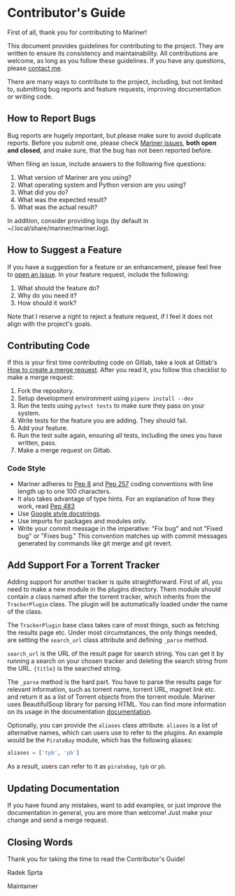# Contributor's Guide

First of all, thank you for contributing to Mariner!

This document provides guidelines for contributing to the project. They are written to ensure its consistency and maintainability. All contributions are welcome, as long as you follow these guidelines. If you have any questions, please [contact me](incoming+radek-sprta/mariner@gitlab.com).

There are many ways to contribute to the project, including, but not limited to, submitting bug reports and feature requests, improving documentation or writing code.

## How to Report Bugs

Bug reports are hugely important, but please make sure to avoid duplicate reports. Before you submit one, please check [Mariner issues](https://gitlab.com/radek-sprta/mariner/issues), **both open and closed**, and make sure, that the bug has not been reported before.

When filing an issue, include answers to the following five questions:

1. What version of Mariner are you using?
2. What operating system and Python version are you using?
3. What did you do?
4. What was the expected result?
5. What was the actual result?

In addition, consider providing logs (by default in ~/.local/share/mariner/mariner.log).

## How to Suggest a Feature

If you have a suggestion for a feature or an enhancement, please feel free to [open an issue](https://gitlab.com/radek-sprta/mariner/issues). In your feature request, include the following:

1. What should the feature do?
2. Why do you need it?
3. How should it work?

Note that I reserve a right to reject a feature request, if I feel it does not align with the project's goals.

## Contributing Code

If this is your first time contributing code on Gitlab, take a look at Gitlab's [How to create a merge request](https://docs.gitlab.com/ee/gitlab-basics/add-merge-request.html). After you read it, you follow this checklist to make a merge request:

1. Fork the repository.
2. Setup development environment using `pipenv install --dev`
3. Run the tests using `pytest tests` to make sure they pass on your system.
4. Write tests for the feature you are adding. They should fail.
5. Add your feature.
6. Run the test suite again, ensuring all tests, including the ones you have written, pass.
7. Make a merge request on Gitlab.

### Code Style

- Mariner adheres to [Pep 8](https://www.python.org/dev/peps/pep-0008/) and [Pep 257](https://www.python.org/dev/peps/pep-0257/) coding conventions with line length up to one 100 characters.
- It also takes advantage of type hints. For an explanation of how they work, read [Pep 483](https://www.python.org/dev/peps/pep-0483/)
- Use [Google style docstrings](https://sphinxcontrib-napoleon.readthedocs.io/en/latest/example_google.html).
- Use imports for packages and modules only.
- Write your commit message in the imperative: "Fix bug" and not "Fixed bug" or "Fixes bug." This convention matches up with commit messages generated by commands like git merge and git revert.

## Add Support For a Torrent Tracker

Adding support for another tracker is quite straightforward. First of all, you need to make a new module in the plugins directory. Them module should contain a class named after the torrent tracker, which inherits from the `TrackerPlugin` class. The plugin will be automatically loaded under the name of the class.

The `TrackerPlugin` base class takes care of most things, such as fetching the results page etc. Under most circumstances, the only things needed, are setting the `search_url` class attribute and defining `_parse` method.

`search_url` is the URL of the result page for search string. You can get it by running a search on your chosen tracker and deleting the search string from the URL. `{title}` is the searched string.

The `_parse` method is the hard part. You have to parse the results page for relevant information, such as torrent name, torrent URL, magnet link etc. and return it as a list of Torrent objects from the torrent module. Mariner uses BeautifulSoup library for parsing HTML. You can find more information on its usage in the documentation [documentation](https://www.crummy.com/software/BeautifulSoup/bs4/doc/).

Optionally, you can provide the `aliases` class attribute. `aliases` is a list of alternative names, which can users use to refer to the plugins. An example would be the `PirateBay` module, which has the following aliases:

```python
aliases = ['tpb', 'pb']
```

As a result, users can refer to it as `piratebay`, `tpb` or `pb`.

## Updating Documentation

If you have found any mistakes, want to add examples, or just improve the documentation in general, you are more than welcome! Just make your change and send a merge request.

## Closing Words

Thank you for taking the time to read the Contributor's Guide!

Radek Sprta

Maintainer
